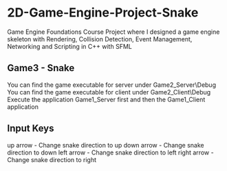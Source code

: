 # 2D-Game-Engine-Project-Snake
Game Engine Foundations Course Project where I designed a game engine skeleton with Rendering, Collision Detection, Event Management, Networking and Scripting in C++ with SFML

Game3 - Snake
-----------
You can find the game executable for server under Game2_Server\Debug
You can find the game executable for client under Game2_Client\Debug
Execute the application Game1_Server first and then the Game1_Client application

Input Keys
-----------
up arrow - Change snake direction to up
down arrow - Change snake direction to down 
left arrow - Change snake direction to left 
right arrow - Change snake direction to right 



